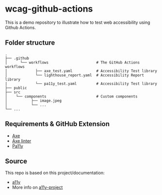 # wcag-github-actions

This is a demo repository to illustrate how to test web accessibility using Github Actions.

## Folder structure

    .
    ├── .github
    │      └── workflows                      # The GitHub Actions workflows
    │             ├── axe_test.yaml           # Accessibility Test library
    │             └── lighthouse_report.yaml  # Accessibility Report library
    |             └── pa11y_test.yaml         # Accessibility Test library
    ├── public
    ├── src
    │    └── components                       # Custom components
    │           ├── image.jpeg
    │           └── ...
    └── ...

## Requirements & GitHub Extension

- [Axe](https://www.deque.com/axe/)
- [Axe linter](https://github.com/marketplace/axe-linter)
- [Pa11y](https://pa11y.org/)

## Source

This repo is based on this project/documentation:
- [a11y](https://github.com/bolonio/a11y-github-actions)
- More info on [a11y-project](https://www.a11yproject.com/) 
